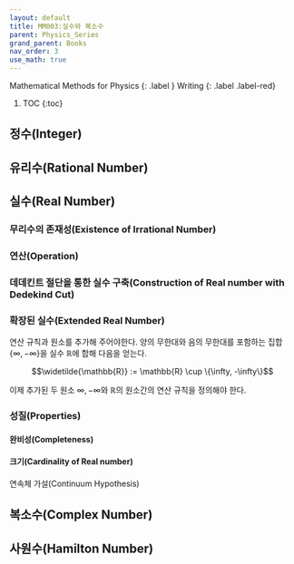 ```yaml
---
layout: default
title: MM003:실수와 복소수
parent: Physics_Series
grand_parent: Books
nav_order: 3
use_math: true
---
```

Mathematical Methods for Physics
{: .label }
Writing
{: .label .label-red}

1. TOC
{:toc}


## 정수(Integer)

## 유리수(Rational Number)

## 실수(Real Number)

### 무리수의 존재성(Existence of Irrational Number)

### 연산(Operation)

### 데데킨트 절단을 통한 실수 구축(Construction of Real number with Dedekind Cut)

### 확장된 실수(Extended Real Number)

연산 규칙과 원소를 추가해 주어야한다. 양의 무한대와 음의 무한대를 포함하는 집합 $\{\infty, -\infty\}$을 실수 $\mathbb{R}$에 합해 다음을 얻는다.

$$\widetilde{\mathbb{R}} := \mathbb{R} \cup \{\infty, -\infty\}$$

이제 추가된 두 원소 $\infty, -\infty$와 $\mathbb{R}$의 원소간의 연산 규칙을 정의해야 한다. 

### 성질(Properties)

#### 완비성(Completeness)
#### 크기(Cardinality of Real number)

연속체 가설(Continuum Hypothesis)




## 복소수(Complex Number)

## 사원수(Hamilton Number)